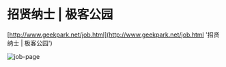 招贤纳士 | 极客公园
=========
[http://www.geekpark.net/job.html](http://www.geekpark.net/job.html '招贤纳士 | 极客公园')

![job-page](https://github.com/hzlzh/geekpark.net/raw/master/job-page/screenshot.png)
